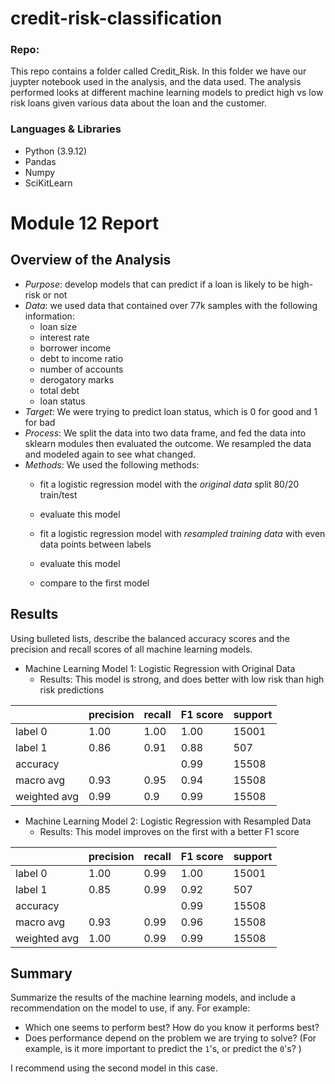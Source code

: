 # credit-risk-classification

### Repo:

This repo contains a folder called Credit_Risk.
In this folder we have our juypter notebook used in the analysis, and the data used.
The analysis performed looks at different machine learning models to predict high vs low risk loans given various data about the loan and the customer.

### Languages & Libraries
- Python (3.9.12)
- Pandas
- Numpy
- SciKitLearn


# Module 12 Report

## Overview of the Analysis


* *Purpose*: develop models that can predict if a loan is likely to be high-risk or not
* *Data*: we used data that contained over 77k samples with the following information:
    * loan size
    * interest rate
    * borrower income
    * debt to income ratio
    * number of accounts
    * derogatory marks
    * total debt
    * loan status
* *Target*: We were trying to predict loan status, which is 0 for good and 1 for bad
* *Process*: We split the data into two data frame, and fed the data into sklearn modules then evaluated the outcome. We resampled the data and modeled again to see what changed.
* *Methods*: We used the following methods:
    * fit a logistic regression model with the *original data* split 80/20 train/test
    * evaluate this model

    * fit a logistic regression model with *resampled training data* with even data points between labels
    * evaluate this model
    * compare to the first model

## Results

Using bulleted lists, describe the balanced accuracy scores and the precision and recall scores of all machine learning models.

* Machine Learning Model 1: Logistic Regression with Original Data
  * Results: This model is strong, and does better with low risk than high risk predictions

|   | precision  | recall  | F1 score  | support  |
|---|---|---|---|---|
| label 0 | 1.00  | 1.00  | 1.00  | 15001  |
| label 1 | 0.86  | 0.91  | 0.88  | 507  |
| accuracy |   |   | 0.99  | 15508  |
| macro avg | 0.93  | 0.95  | 0.94  | 15508  |
| weighted avg | 0.99  | 0.9  | 0.99  | 15508  |


* Machine Learning Model 2: Logistic Regression with Resampled Data
  * Results: This model improves on the first with a better F1 score


|   | precision  | recall  | F1 score  | support  |
|---|---|---|---|---|
| label 0 | 1.00  | 0.99  | 1.00  | 15001  |
| label 1 | 0.85  | 0.99  | 0.92  | 507  |
| accuracy |   |   | 0.99  | 15508  |
| macro avg | 0.93  | 0.99  | 0.96  | 15508  |
| weighted avg | 1.00  | 0.99  | 0.99  | 15508  |

## Summary

Summarize the results of the machine learning models, and include a recommendation on the model to use, if any. For example:
* Which one seems to perform best? How do you know it performs best?
* Does performance depend on the problem we are trying to solve? (For example, is it more important to predict the `1`'s, or predict the `0`'s? )

I recommend using the second model in this case.
